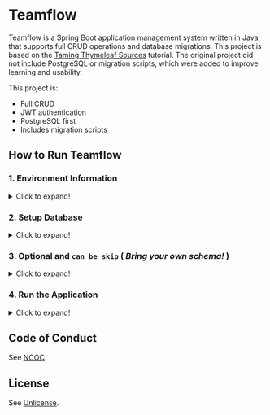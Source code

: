 # Teamflow

Teamflow is a Spring Boot application management system written in Java that supports full CRUD operations and database migrations. This project is based on the [Taming Thymeleaf Sources](https://github.com/wimdeblauwe/taming-thymeleaf-sources) tutorial. The original project did not include PostgreSQL or migration scripts, which were added to improve learning and usability.

This project is:

- Full CRUD
- JWT authentication
- PostgreSQL first
- Includes migration scripts



## How to Run Teamflow

### 1. Environment Information

<details>
<summary>Click to expand!</summary>

### Java

```sh
$ java --version
java 17.0.11 2024-04-16 LTS
Java(TM) SE Runtime Environment (build 17.0.11+7-LTS-207)
Java HotSpot(TM) 64-Bit Server VM (build 17.0.11+7-LTS-207, mixed mode, sharing)
```

### Maven

```sh
$ mvn -v
Apache Maven 3.9.7 (8b094c9513efc1b9ce2d952b3b9c8eaedaf8cbf0)
Maven home: /opt/apache-maven-3.9.7
Java version: 17.0.11, vendor: Oracle Corporation, runtime: /opt/jdk-17.0.11
Default locale: en_US, platform encoding: UTF-8
OS name: "linux", version: "6.1.0-21-amd64", arch: "amd64", family: "unix"
```

### PostgreSQL

```sh
$ psql --version
psql (PostgreSQL) 16.3 (Debian 16.3-1.pgdg120+1)
```

### System Information

```sh
OS version: Debian GNU/Linux 12 (bookworm)
RAM available: 14Gi (GiB, or gibibytes)
Hard disk: 28G (GiB)
Intel version: Intel(R) Core(TM) i5-8250U CPU @ 1.60GHz
SSD model: Samsung SSD 860 EVO 500GB
```
</details>

### 2. Setup Database

<details>
<summary>Click to expand!</summary>


1. Access the PostgreSQL command line:

    ```sh
    sudo -u postgres psql
    ```

2. Create the `teamflow` database:

    ```sql
    CREATE DATABASE teamflow;
    ```

3. Create a user:

    ```sql
    CREATE USER allaboutevemirolive WITH ENCRYPTED PASSWORD '123456789';
    ```

4. Grant privileges on the database:

    ```sql
    GRANT ALL PRIVILEGES ON DATABASE teamflow TO allaboutevemirolive;
    ```

5. Connect to the `teamflow` database:

    ```sh
    \c teamflow
    ```

6. Grant privileges on the schema:

    ```sql
    GRANT ALL ON SCHEMA public TO allaboutevemirolive;
    ```

7. Run the Flyway migration script:

    ```sh
    mvn flyway:migrate -Dflyway.url=jdbc:postgresql://localhost/teamflow -Dflyway.user=allaboutevemirolive -Dflyway.password=123456789
    ```

</details>

### 3. Optional and `can be skip` ( _Bring your own schema!_ )

<details>
<summary>Click to expand!</summary>


If you prefer not to use the `public` schema, you can create a new schema and grant privileges as shown below. Then, skip step 6 in the database setup and continue with step below.

1. Create a new schema:

    ```sql
    CREATE SCHEMA teamflow_migrations;
    ```

2. Grant privileges on the new schema:

    ```sql
    GRANT ALL ON SCHEMA teamflow_migrations TO allaboutevemirolive;
    ```

3. Uncomment the following lines in `application.properties` to use the new schema:

    ```properties
    # spring.datasource.driver-class-name=org.postgresql.Driver
    # spring.flyway.schemas=teamflow_migrations
    # spring.jpa.properties.hibernate.default_schema=teamflow_migrations
    ```

4. Run the Flyway migration script:

    ```sh
    mvn flyway:migrate -Dflyway.schemas=teamflow_migrations -Dflyway.url=jdbc:postgresql://localhost/teamflow -Dflyway.user=allaboutevemirolive -Dflyway.password=123456789
    ```

5. Run the application as described in the next section.

See [StackOverflow Question](https://stackoverflow.com/q/75463561/16768401) for more information on why we need to create separate schemas.

</details>

### 4. Run the Application

<details>
<summary>Click to expand!</summary>

1. Start the application:

    ```sh
    mvn clean spring-boot:run
    ```

2. Open your browser and go to `http://localhost:8080`.

3. Log in with the following credentials:

    - **Email:** admin@gmail.com
    - **Password:** admin

    or

    - **Email:** johndoe@example.com
    - **Password:** admin

    
</details>


## Code of Conduct

See [NCOC](https://github.com/domgetter/NCoC/blob/master/README.md).

## License

See [Unlicense](https://github.com/IQAndreas/markdown-licenses/blob/master/unlicense.md).

